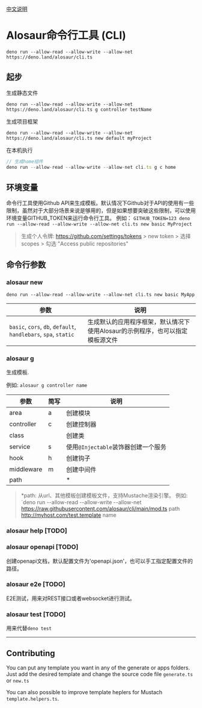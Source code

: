 [中文说明](https://github.com/alosaur/cli/blob/master/README_zh.md)

# Alosaur命令行工具 (CLI)

`deno run --allow-read --allow-write --allow-net https://deno.land/alosaur/cli.ts`

## 起步

生成静态文件

`deno run --allow-read --allow-write --allow-net https://deno.land/alosaur/cli.ts g controller testName`

生成项目框架

`deno run --allow-read --allow-write --allow-net https://deno.land/alosaur/cli.ts new default myProject`

在本机执行

```ts
// 生成home组件
deno run --allow-read --allow-write --allow-net cli.ts g c home
```

## 环境变量

命令行工具使用Github
API来生成模板。默认情况下Github对于API的使用有一些限制，虽然对于大部分场景来说是够用的，但是如果想要突破这些限制，可以使用环境变量GITHUB_TOKEN来运行命令行工具。
例如：
`GITHUB_TOKEN=123 deno run --allow-read --allow-write --allow-net cli.ts new basic MyProject`

> 生成个人令牌: https://github.com/settings/tokens > new token > 选择 scopes > 勾选
> "Access public repositories"

## 命令行参数

### alosaur new

`deno run --allow-read --allow-write --allow-net cli.ts new basic MyApp`

| 参数                                                              | 说明                                         |
| --------------------------------------------------------------- | ------------------------------------------ |
| `basic`, `cors`, `db`, `default`, `handlebars`, `spa`, `static` | 生成默认的应用程序框架，默认情况下使用Alosaur的示例程序，也可以指定模板源文件 |

### alosaur g

生成模板.

例如: `alosaur g controller name`

| 参数         | 简写 | 说明                       |
| ---------- | -- | ------------------------ |
| area       | a  | 创建模块                     |
| controller | c  | 创建控制器                    |
| class      |    | 创建类                      |
| service    | s  | 使用`@Injectable`装饰器创建一个服务 |
| hook       | h  | 创建钩子                     |
| middleware | m  | 创建中间件                    |
| path       |    | *                        |

> *path: 从url、其他模板创建模板文件，支持Mustache渲染引擎。 例如: `deno run --allow-read
> --allow-write --allow-net
> https://raw.githubusercontent.com/alosaur/cli/main/mod.ts path
> http://myhost.com/test.template name

### alosaur help [TODO]

### alosaur openapi [TODO]

创建openapi文档，默认配置文件为'openapi.json'，也可以手工指定配置文件的路径。

### alosaur e2e [TODO]

E2E测试，用来对REST接口或者websocket进行测试。

### alosaur test [TODO]

用来代替`deno test`

---

## Contributing

You can put any template you want in any of the generate or apps folders. Just
add the desired template and change the source code file `generate.ts` or
`new.ts`

You can also possible to improve template heplers for Mustach
`template.helpers.ts`.
